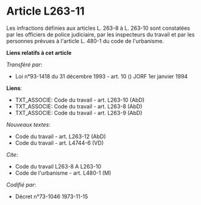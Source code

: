 # Article L263-11

Les infractions définies aux articles L. 263-8 à L. 263-10 sont constatées par les officiers de police judiciaire, par les
inspecteurs du travail et par les personnes prévues à l'article L. 480-1 du code de l'urbanisme.

**Liens relatifs à cet article**

_Transféré par_:

  - Loi n°93-1418 du 31 décembre 1993 - art. 10 () JORF 1er janvier 1994

**Liens**:

  - TXT_ASSOCIE: Code du travail - art. L263-10 (AbD)
  - TXT_ASSOCIE: Code du travail - art. L263-8 (AbD)
  - TXT_ASSOCIE: Code du travail - art. L263-9 (AbD)

_Nouveaux textes_:

  - Code du travail - art. L263-12 (AbD)
  - Code du travail - art. L4744-6 (VD)

_Cite_:

  - Code du travail L263-8 A L263-10
  - Code de l'urbanisme - art. L480-1 (M)

_Codifié par_:

  - Décret n°73-1046 1973-11-15
